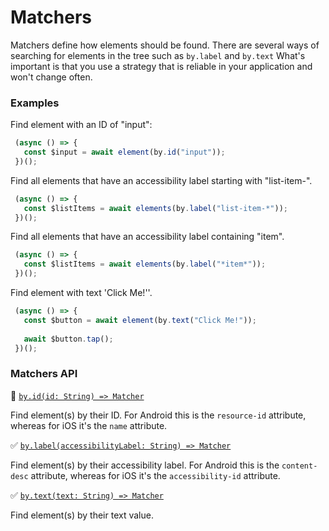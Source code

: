 # Matchers

Matchers define how elements should be found. There are several ways of searching for elements in the tree such as `by.label` and `by.text` What's important is that you use a strategy that is reliable in your application and won't change often. 

### Examples
 
Find element with an ID of "input": 

```javascript
 (async () => {
   const $input = await element(by.id("input"));
 })();
```

Find all elements that have an accessibility label starting with "list-item-".

```javascript
 (async () => {
   const $listItems = await elements(by.label("list-item-*"));
 })();
```

Find all elements that have an accessibility label containing "item".

```javascript
 (async () => {
   const $listItems = await elements(by.label("*item*"));
 })();
```

Find element with text 'Click Me!''.

```javascript
 (async () => {
   const $button = await element(by.text("Click Me!"));
   
   await $button.tap();
 })();
```

### Matchers API

:hammer: [```by.id(id: String) => Matcher```](./matchers/byId.md)

Find element(s) by their ID. For Android this is the `resource-id` attribute, whereas for iOS it's the `name` attribute.

:white_check_mark: [```by.label(accessibilityLabel: String) => Matcher```](./matchers/byLabel.md)

Find element(s) by their accessibility label. For Android this is the `content-desc` attribute, whereas for iOS it's the `accessibility-id` attribute.

:white_check_mark: [```by.text(text: String) => Matcher```](./matchers/byText.md)

Find element(s) by their text value.